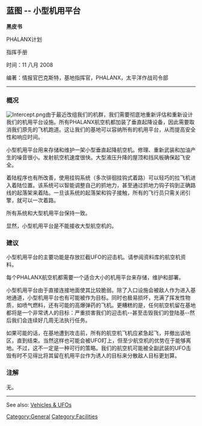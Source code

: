 ## 蓝图 -- 小型机用平台

**黑皮书**

PHALANX计划

指挥手册

时间：11 八月 2008

编著：情报官巴克斯特，基地指挥官，PHALANX，太平洋作战司令部

------------------------------------------------------------------------

### 概况

![](Intercept.png "Intercept.png")由于最近改组我们的机群，我们需要彻底地重新评估和重新设计我们的机用平台设施。所有PHALANX航空机都加装了垂直起降设备，因此需要取消我们原先的飞机跑道。这让我们的基地可以容纳所有的机用平台，从而提高安全性和响应时间。

小型机用平台用来存储和维护一架小型垂直起降航空机。修理、重新武装和加油产生的噪音很小。发射航空机速度很快。大型液压升降的屋顶和挡风板确保起飞安全。

着陆程序也有所改善，使用挂钩系统（多次徘徊挂钩式着路）可以轻巧的拉飞机进入着陆位置。该系统可以智能调整自己的抓地力，甚至通过抓地力钩子钩到正确路线的起落架来着陆。一旦该系统的起落架和钩子接触，所有的飞行员只需关闭引擎，就可以一次着路。

所有系统和大型机用平台保持一致。

显然，小型机用平台是不能接收大型航空机的。

### 建议

小型机用平台的主要功能是存放拦截UFO的迎击机。请参阅资料库的航空机资料。

每个PHALANX航空机都需要一个适合大小的机用平台来存储，维护和部署。

小型机用平台由于直接连接地面使其比较脆弱。除了入口设施会被敌人作为进入基地通道，小型机用平台也有可能被作为目标。同时也极易损坏，充满了挥发性物质，如喷气燃料，还有可能的高爆弹药的飞机。更糟糕的是，任何航空机留在基地都将是一个非常诱人的目标：严重损害我们的迎击机--甚至击毁我们的登陆基--然后我们会连续好几周无法执行任务。

如果可能的话，在基地遭到攻击前，所有的航空机飞机应紧急起飞，并撤出该地区，直到结束。当然这样也可能会被UFO盯上，但至少航空机的优势在于能够离地。不过，这不一定是一种可行的策略。我们的航空机可能被全副武装的UFO击毁有时不见得比将其留在机用平台作为诱人的目标来分散敌人目标更划算。

### 注解

无。

------------------------------------------------------------------------

See also: [Vehicles & UFOs](Vehicles_&_UFOs "wikilink")

[Category:General](Category:General "wikilink")
[Category:Facilities](Category:Facilities "wikilink")